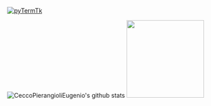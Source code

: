 <!--
**ceccopierangiolieugenio/ceccopierangiolieugenio** is a ✨ _special_ ✨ repository because its `README.md` (this file) appears on your GitHub profile.

Here are some ideas to get you started:

- 🔭 I’m currently working on ...
- 🌱 I’m currently learning ...
- 👯 I’m looking to collaborate on ...
- 🤔 I’m looking for help with ...
- 💬 Ask me about ...
- 📫 How to reach me: ...
- 😄 Pronouns: ...
- ⚡ Fun fact: ...
-->

[![pyTermTk](https://ceccopierangiolieugenio.github.io/binaryRepo/pyTermTk/images/pyTermTk.HERO.800.png)](https://github.com/ceccopierangiolieugenio/pyTermTk)

![CeccoPierangioliEugenio's github stats](https://github-readme-stats.vercel.app/api?username=ceccopierangiolieugenio&show_icons=true&hide_border=true)
<img height="180em" src="https://github-readme-stats.vercel.app/api/top-langs/?username=ceccopierangiolieugenio&layout=compact&langs_count=8"/>
